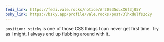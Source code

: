 ```yaml
---
fedi_link: https://fedi.vale.rocks/notice/Ar20535oLxX6f3j05Y
bsky_link: https://bsky.app/profile/vale.rocks/post/3lhxdulfs2c2y
---
```


`position: sticky` is one of those CSS things I can never get first time. Try as I might, I always end up flubbing around with it.
